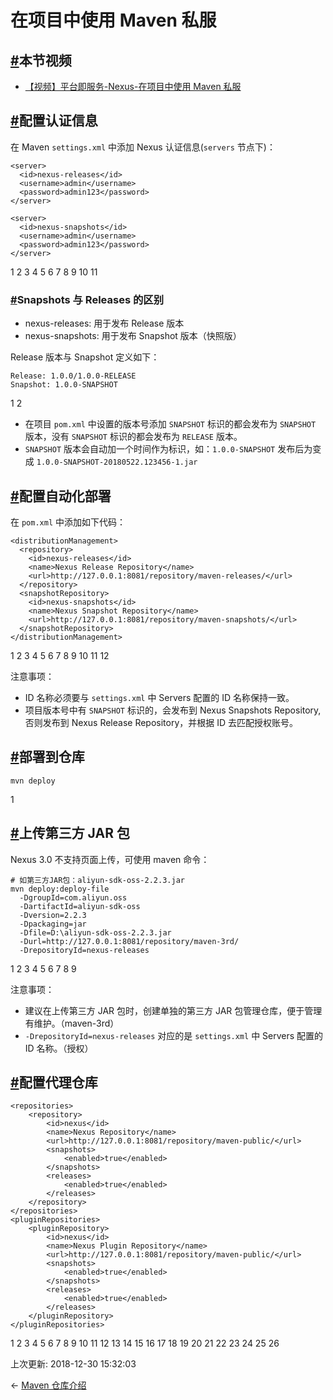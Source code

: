 # 在项目中使用 Maven 私服

## [#](https://funtl.com/zh/nexus/在项目中使用-Maven-私服.html#本节视频)本节视频

- [【视频】平台即服务-Nexus-在项目中使用 Maven 私服](https://www.bilibili.com/video/av27624534)

## [#](https://funtl.com/zh/nexus/在项目中使用-Maven-私服.html#配置认证信息)配置认证信息

在 Maven `settings.xml` 中添加 Nexus 认证信息(`servers` 节点下)：

```text
<server>
  <id>nexus-releases</id>
  <username>admin</username>
  <password>admin123</password>
</server>

<server>
  <id>nexus-snapshots</id>
  <username>admin</username>
  <password>admin123</password>
</server>
```

1
2
3
4
5
6
7
8
9
10
11

### [#](https://funtl.com/zh/nexus/在项目中使用-Maven-私服.html#snapshots-与-releases-的区别)Snapshots 与 Releases 的区别

- nexus-releases: 用于发布 Release 版本
- nexus-snapshots: 用于发布 Snapshot 版本（快照版）

Release 版本与 Snapshot 定义如下：

```text
Release: 1.0.0/1.0.0-RELEASE
Snapshot: 1.0.0-SNAPSHOT
```

1
2

- 在项目 `pom.xml` 中设置的版本号添加 `SNAPSHOT` 标识的都会发布为 `SNAPSHOT` 版本，没有 `SNAPSHOT` 标识的都会发布为 `RELEASE` 版本。
- `SNAPSHOT` 版本会自动加一个时间作为标识，如：`1.0.0-SNAPSHOT` 发布后为变成 `1.0.0-SNAPSHOT-20180522.123456-1.jar`

## [#](https://funtl.com/zh/nexus/在项目中使用-Maven-私服.html#配置自动化部署)配置自动化部署

在 `pom.xml` 中添加如下代码：

```text
<distributionManagement>  
  <repository>  
    <id>nexus-releases</id>  
    <name>Nexus Release Repository</name>  
    <url>http://127.0.0.1:8081/repository/maven-releases/</url>  
  </repository>  
  <snapshotRepository>  
    <id>nexus-snapshots</id>  
    <name>Nexus Snapshot Repository</name>  
    <url>http://127.0.0.1:8081/repository/maven-snapshots/</url>  
  </snapshotRepository>  
</distributionManagement> 
```

1
2
3
4
5
6
7
8
9
10
11
12

注意事项：

- ID 名称必须要与 `settings.xml` 中 Servers 配置的 ID 名称保持一致。
- 项目版本号中有 `SNAPSHOT` 标识的，会发布到 Nexus Snapshots Repository, 否则发布到 Nexus Release Repository，并根据 ID 去匹配授权账号。

## [#](https://funtl.com/zh/nexus/在项目中使用-Maven-私服.html#部署到仓库)部署到仓库

```text
mvn deploy
```

1

## [#](https://funtl.com/zh/nexus/在项目中使用-Maven-私服.html#上传第三方-jar-包)上传第三方 JAR 包

Nexus 3.0 不支持页面上传，可使用 maven 命令：

```text
# 如第三方JAR包：aliyun-sdk-oss-2.2.3.jar
mvn deploy:deploy-file 
  -DgroupId=com.aliyun.oss 
  -DartifactId=aliyun-sdk-oss 
  -Dversion=2.2.3 
  -Dpackaging=jar 
  -Dfile=D:\aliyun-sdk-oss-2.2.3.jar 
  -Durl=http://127.0.0.1:8081/repository/maven-3rd/ 
  -DrepositoryId=nexus-releases
```

1
2
3
4
5
6
7
8
9

注意事项：

- 建议在上传第三方 JAR 包时，创建单独的第三方 JAR 包管理仓库，便于管理有维护。（maven-3rd）
- `-DrepositoryId=nexus-releases` 对应的是 `settings.xml` 中 Servers 配置的 ID 名称。（授权）

## [#](https://funtl.com/zh/nexus/在项目中使用-Maven-私服.html#配置代理仓库)配置代理仓库

```text
<repositories>
    <repository>
        <id>nexus</id>
        <name>Nexus Repository</name>
        <url>http://127.0.0.1:8081/repository/maven-public/</url>
        <snapshots>
            <enabled>true</enabled>
        </snapshots>
        <releases>
            <enabled>true</enabled>
        </releases>
    </repository>
</repositories>
<pluginRepositories>
    <pluginRepository>
        <id>nexus</id>
        <name>Nexus Plugin Repository</name>
        <url>http://127.0.0.1:8081/repository/maven-public/</url>
        <snapshots>
            <enabled>true</enabled>
        </snapshots>
        <releases>
            <enabled>true</enabled>
        </releases>
    </pluginRepository>
</pluginRepositories>
```

1
2
3
4
5
6
7
8
9
10
11
12
13
14
15
16
17
18
19
20
21
22
23
24
25
26

上次更新: 2018-12-30 15:32:03

← [Maven 仓库介绍](https://funtl.com/zh/nexus/Maven-仓库介绍.html)